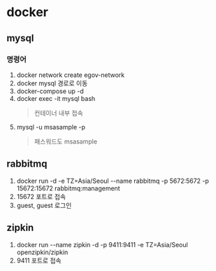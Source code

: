 # docker

## mysql
### 명령어
1. docker network create egov-network
2. docker mysql 경로로 이동
3. docker-compose up -d
4. docker exec -it mysql bash   
    > 컨테이너 내부 접속
5. mysql -u msasample -p
    > 패스워드도 msasample

## rabbitmq
1. docker run -d -e TZ=Asia/Seoul --name rabbitmq -p 5672:5672 -p 15672:15672 rabbitmq:management
2. 15672 포트로 접속
3. guest, guest 로그인

## zipkin
1. docker run --name zipkin -d -p 9411:9411 -e TZ=Asia/Seoul openzipkin/zipkin
2. 9411 포트로 접속